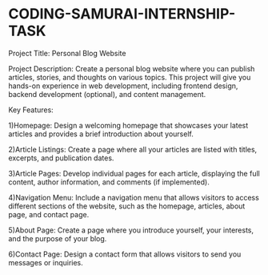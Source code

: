 # CODING-SAMURAI-INTERNSHIP-TASK

Project Title: Personal Blog Website

Project Description:
Create a personal blog website where you can publish articles, stories, and thoughts on
various topics. This project will give you hands-on experience in web development,
including frontend design, backend development (optional), and content management.

Key Features:

1)Homepage: Design a welcoming homepage that showcases your latest articles and
provides a brief introduction about yourself.

2)Article Listings: Create a page where all your articles are listed with titles, excerpts,
and publication dates.

3)Article Pages: Develop individual pages for each article, displaying the full content,
author information, and comments (if implemented).

4)Navigation Menu: Include a navigation menu that allows visitors to access different
sections of the website, such as the homepage, articles, about page, and contact page.

5)About Page: Create a page where you introduce yourself, your interests, and the
purpose of your blog.

6)Contact Page: Design a contact form that allows visitors to send you messages or
inquiries.
